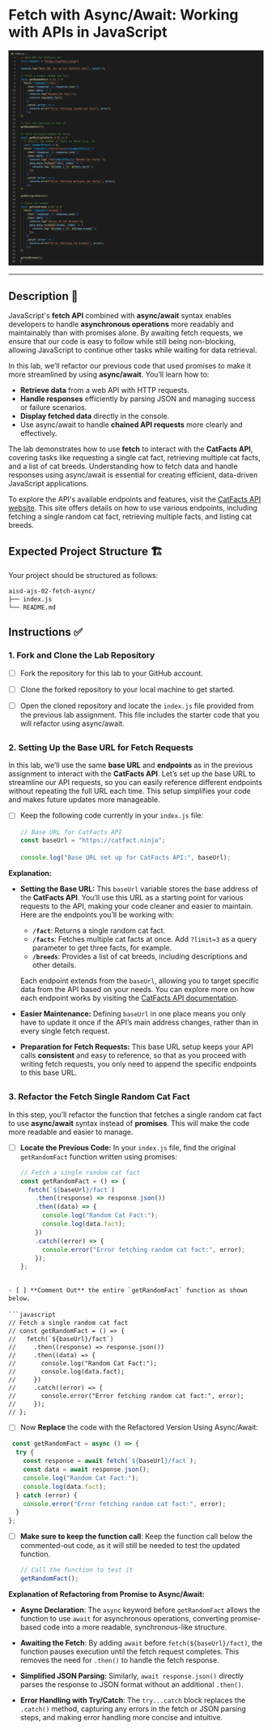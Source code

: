 # Fetch with Async/Await: Working with APIs in JavaScript

![Screenshot showing solution code demonstrating the usage of fetch with async/await to retrieve data from an API, handle success/failure scenarios, and display the results.](./assets/images/example.png)

---

## Description 📄

JavaScript's **fetch API** combined with **async/await** syntax enables developers to handle **asynchronous operations** more readably and maintainably than with promises alone. By awaiting fetch requests, we ensure that our code is easy to follow while still being non-blocking, allowing JavaScript to continue other tasks while waiting for data retrieval.

In this lab, we’ll refactor our previous code that used promises to make it more streamlined by using **async/await**. You’ll learn how to:

- **Retrieve data** from a web API with HTTP requests.
- **Handle responses** efficiently by parsing JSON and managing success or failure scenarios.
- **Display fetched data** directly in the console.
- Use async/await to handle **chained API requests** more clearly and effectively.


The lab demonstrates how to use **fetch** to interact with the **CatFacts API**, covering tasks like requesting a single cat fact, retrieving multiple cat facts, and a list of cat breeds. Understanding how to fetch data and handle responses using async/await is essential for creating efficient, data-driven JavaScript applications.

To explore the API's available endpoints and features, visit the [CatFacts API website](https://catfact.ninja/). This site offers details on how to use various endpoints, including fetching a single random cat fact, retrieving multiple facts, and listing cat breeds.

## Expected Project Structure 🏗️
Your project should be structured as follows:

```plaintext
aisd-ajs-02-fetch-async/
├── index.js
└── README.md
```

##

## Instructions ✅

### 1. **Fork and Clone the Lab Repository**
   - [ ] Fork the repository for this lab to your GitHub account.

   - [ ] Clone the forked repository to your local machine to get started.

   - [ ] Open the cloned repository and locate the `index.js` file provided from the previous lab assignment. This file includes the starter code that you will refactor using async/await.
   
##

### 2. **Setting Up the Base URL for Fetch Requests**

In this lab, we’ll use the same **base URL** and **endpoints** as in the previous assignment to interact with the **CatFacts API**. Let’s set up the base URL to streamline our API requests, so you can easily reference different endpoints without repeating the full URL each time. This setup simplifies your code and makes future updates more manageable.

- [ ] Keep the following code currently in your `index.js` file:

    ```javascript
    // Base URL for CatFacts API
    const baseUrl = "https://catfact.ninja";

    console.log("Base URL set up for CatFacts API:", baseUrl);
    ```

**Explanation:**

- **Setting the Base URL:** This `baseUrl` variable stores the base address of the **CatFacts API**. You’ll use this URL as a starting point for various requests to the API, making your code cleaner and easier to maintain. Here are the endpoints you’ll be working with:

  - **`/fact`**: Returns a single random cat fact.
  - **`/facts`**: Fetches multiple cat facts at once. Add `?limit=3` as a query parameter to get three facts, for example.
  - **`/breeds`**: Provides a list of cat breeds, including descriptions and other details.

  Each endpoint extends from the `baseUrl`, allowing you to target specific data from the API based on your needs. You can explore more on how each endpoint works by visiting the [CatFacts API documentation](https://catfact.ninja/).

- **Easier Maintenance:** Defining `baseUrl` in one place means you only have to update it once if the API’s main address changes, rather than in every single fetch request.

- **Preparation for Fetch Requests:** This base URL setup keeps your API calls **consistent** and easy to reference, so that as you proceed with writing fetch requests, you only need to append the specific endpoints to this base URL.

##

### 3. **Refactor the Fetch Single Random Cat Fact**

In this step, you’ll refactor the function that fetches a single random cat fact to use **async/await** syntax instead of **promises**. This will make the code more readable and easier to manage.

- [ ]  **Locate the Previous Code:** In your `index.js` file, find the original `getRandomFact` function written using promises:

   ```javascript
   // Fetch a single random cat fact
   const getRandomFact = () => {
     fetch(`${baseUrl}/fact`)
       .then((response) => response.json())
       .then((data) => {
         console.log("Random Cat Fact:");
         console.log(data.fact);
       })
       .catch((error) => {
         console.error("Error fetching random cat fact:", error);
       });
   };
  ```

- [ ] **Comment Out** the entire `getRandomFact` function as shown below. 

```javascript
// Fetch a single random cat fact
// const getRandomFact = () => {
//   fetch(`${baseUrl}/fact`)
//     .then((response) => response.json())
//     .then((data) => {
//       console.log("Random Cat Fact:");
//       console.log(data.fact);
//     })
//     .catch((error) => {
//       console.error("Error fetching random cat fact:", error);
//     });
// };
```

- [ ] Now **Replace** the code with the Refactored Version Using Async/Await:

```javascript
 const getRandomFact = async () => {
  try {
    const response = await fetch(`${baseUrl}/fact`);
    const data = await response.json();
    console.log("Random Cat Fact:");
    console.log(data.fact);
  } catch (error) {
    console.error("Error fetching random cat fact:", error);
  }
};
```
  
- [ ] **Make sure to keep the function call**: Keep the function call below the commented-out code, as it will still be needed to test the updated function.

   ```javascript
   // Call the function to test it
   getRandomFact();
  ```

**Explanation of Refactoring from Promise to Async/Await:**

- **Async Declaration**: The `async` keyword before `getRandomFact` allows the function to use `await` for asynchronous operations, converting promise-based code into a more readable, synchronous-like structure.
  
- **Awaiting the Fetch**: By adding `await` before `fetch(${baseUrl}/fact)`, the function pauses execution until the fetch request completes. This removes the need for `.then()` to handle the fetch response.

- **Simplified JSON Parsing**: Similarly, `await response.json()` directly parses the response to JSON format without an additional `.then()`.

- **Error Handling with Try/Catch**: The `try...catch` block replaces the `.catch()` method, capturing any errors in the fetch or JSON parsing steps, and making error handling more concise and intuitive.

##




